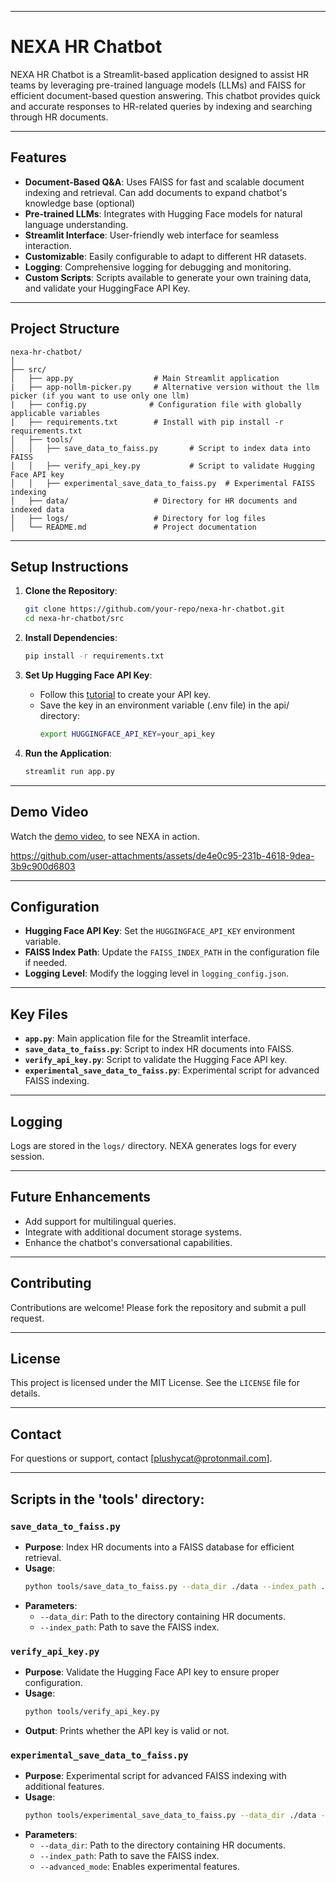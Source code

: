 

--- 

# NEXA HR Chatbot

NEXA HR Chatbot is a Streamlit-based application designed to assist HR teams by leveraging pre-trained language models (LLMs) and FAISS for efficient document-based question answering. This chatbot provides quick and accurate responses to HR-related queries by indexing and searching through HR documents.

---

## Features

- **Document-Based Q&A**: Uses FAISS for fast and scalable document indexing and retrieval. Can add documents to expand chatbot's knowledge base (optional)
- **Pre-trained LLMs**: Integrates with Hugging Face models for natural language understanding.
- **Streamlit Interface**: User-friendly web interface for seamless interaction.
- **Customizable**: Easily configurable to adapt to different HR datasets.
- **Logging**: Comprehensive logging for debugging and monitoring.
- **Custom Scripts**: Scripts available to generate your own training data, and validate your HuggingFace API Key.
---

## Project Structure

```
nexa-hr-chatbot/
│
├── src/
│   ├── app.py                  # Main Streamlit application
|   ├── app-nollm-picker.py     # Alternative version without the llm picker (if you want to use only one llm)
|   ├── config.py              # Configuration file with globally applicable variables
|   ├── requirements.txt        # Install with pip install -r requirements.txt
│   ├── tools/
│   │   ├── save_data_to_faiss.py       # Script to index data into FAISS
│   │   ├── verify_api_key.py           # Script to validate Hugging Face API key
│   │   ├── experimental_save_data_to_faiss.py  # Experimental FAISS indexing
│   ├── data/                   # Directory for HR documents and indexed data
│   ├── logs/                   # Directory for log files
│   └── README.md               # Project documentation
```

---

## Setup Instructions

1. **Clone the Repository**:
    ```bash
    git clone https://github.com/your-repo/nexa-hr-chatbot.git
    cd nexa-hr-chatbot/src
    ```

2. **Install Dependencies**:
    ```bash
    pip install -r requirements.txt
    ```

3. **Set Up Hugging Face API Key**:
    - Follow this [tutorial](https://huggingface.co/docs/hub/security-tokens) to create your API key.
    - Save the key in an environment variable (.env file) in the api/ directory:
      ```bash
      export HUGGINGFACE_API_KEY=your_api_key
      ```

4. **Run the Application**:
    ```bash
    streamlit run app.py
    ```

---

## Demo Video

Watch the [demo video](https://youtu.be/2PTAVqWwaKY), to see NEXA in action. 

https://github.com/user-attachments/assets/de4e0c95-231b-4618-9dea-3b9c900d6803

---

## Configuration

- **Hugging Face API Key**: Set the `HUGGINGFACE_API_KEY` environment variable.
- **FAISS Index Path**: Update the `FAISS_INDEX_PATH` in the configuration file if needed.
- **Logging Level**: Modify the logging level in `logging_config.json`.

---

## Key Files

- **`app.py`**: Main application file for the Streamlit interface.
- **`save_data_to_faiss.py`**: Script to index HR documents into FAISS.
- **`verify_api_key.py`**: Script to validate the Hugging Face API key.
- **`experimental_save_data_to_faiss.py`**: Experimental script for advanced FAISS indexing.

---

## Logging

Logs are stored in the `logs/` directory. NEXA generates logs for every session.

---

## Future Enhancements

- Add support for multilingual queries.
- Integrate with additional document storage systems.
- Enhance the chatbot's conversational capabilities.

---

## Contributing

Contributions are welcome! Please fork the repository and submit a pull request.

---

## License

This project is licensed under the MIT License. See the `LICENSE` file for details.

---

## Contact

For questions or support, contact [plushycat@protonmail.com].

---

## Scripts in the 'tools' directory:

### `save_data_to_faiss.py`
- **Purpose**: Index HR documents into a FAISS database for efficient retrieval.
- **Usage**:
  ```bash
  python tools/save_data_to_faiss.py --data_dir ./data --index_path ./models/faiss_index
  ```
- **Parameters**:
  - `--data_dir`: Path to the directory containing HR documents.
  - `--index_path`: Path to save the FAISS index.

### `verify_api_key.py`
- **Purpose**: Validate the Hugging Face API key to ensure proper configuration.
- **Usage**:
  ```bash
  python tools/verify_api_key.py
  ```
- **Output**: Prints whether the API key is valid or not.

### `experimental_save_data_to_faiss.py`
- **Purpose**: Experimental script for advanced FAISS indexing with additional features.
- **Usage**:
  ```bash
  python tools/experimental_save_data_to_faiss.py --data_dir ./data --index_path ./models/faiss_index --advanced_mode
  ```
- **Parameters**:
  - `--data_dir`: Path to the directory containing HR documents.
  - `--index_path`: Path to save the FAISS index.
  - `--advanced_mode`: Enables experimental features.
